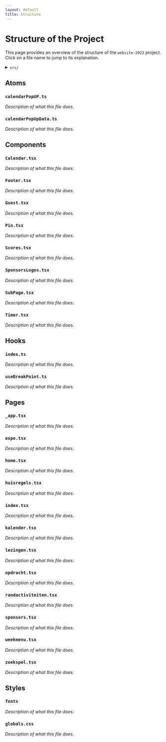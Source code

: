 ```yaml
---
layout: default
title: Structure
---
```


# Structure of the Project

This page provides an overview of the structure of the `website-2023` project. Click on a file name to jump to its explanation.

<details>
    <summary><code>src/</code></summary>
    <div style="display: flex; gap: 1rem">
        <ul>
            <li><a href="#atoms">atoms</a>
                <ul>
                    <li><a href="#calendarpopupts">calendarPopUP.ts</a></li>
                    <li><a href="#calendarpopupdatats">calendarPopUpData.ts</a></li>
                </ul>
            </li>
            <li><a href="#components">components</a>
                <ul>
                    <li><a href="#calendartsx">Calendar.tsx</a></li>
                    <li><a href="#footertsx">Footer.tsx</a></li>
                    <li><a href="#guesttsx">Guest.tsx</a></li>
                    <li><a href="#pintsx">Pin.tsx</a></li>
                    <li><a href="#scorestsx">Scores.tsx</a></li>
                    <li><a href="#sponsorslogostsx">SponsorsLogos.tsx</a></li>
                    <li><a href="#subpagetsx">SubPage.tsx</a></li>
                    <li><a href="#timertsx">Timer.tsx</a></li>
                </ul>
            </li>
            <li><a href="#hooks">hooks</a>
                <ul>
                    <li><a href="#index.ts-hooks">index.ts</a></li>
                    <li><a href="#usebreakpointts">useBreakPoint.ts</a></li>
                </ul>
            </li>
        </ul>
        <ul>
            <li><a href="#pages">pages</a>
                <ul>
                    <li><a href="#_apptsx">_app.tsx</a></li>
                    <li><a href="#expotsx">expo.tsx</a></li>
                    <li><a href="#hometsx">home.tsx</a></li>
                    <li><a href="#huisregelstsx">huisregels.tsx</a></li>
                    <li><a href="#index.tsx-pages">index.tsx</a></li>
                    <li><a href="#kalendertsx">kalender.tsx</a></li>
                    <li><a href="#lezingentsx">lezingen.tsx</a></li>
                    <li><a href="#opdrachttsx">opdracht.tsx</a></li>
                    <li><a href="#randactiviteitentsx">randactiviteiten.tsx</a></li>
                    <li><a href="#sponsorstsx">sponsors.tsx</a></li>
                    <li><a href="#weekmenutsx">weekmenu.tsx</a></li>
                    <li><a href="#zoekspeltsx">zoekspel.tsx</a></li>
                </ul>
            </li>
            <li><a href="#styles">styles</a>
                <ul>
                    <li><a href="#fonts">fonts</a></li>
                    <li><a href="#globalscss">globals.css</a></li>
                </ul>
            </li>
        </ul>
    </div>
</details>

## Atoms

### `calendarPopUP.ts`

_Description of what this file does._

### `calendarPopUpData.ts`

_Description of what this file does._

## Components

### `Calendar.tsx`

_Description of what this file does._

### `Footer.tsx`

_Description of what this file does._

### `Guest.tsx`

_Description of what this file does._

### `Pin.tsx`

_Description of what this file does._

### `Scores.tsx`

_Description of what this file does._

### `SponsorsLogos.tsx`

_Description of what this file does._

### `SubPage.tsx`

_Description of what this file does._

### `Timer.tsx`

_Description of what this file does._

## Hooks

### `index.ts`

_Description of what this file does._

### `useBreakPoint.ts`

_Description of what this file does._

## Pages

### `_app.tsx`

_Description of what this file does._

### `expo.tsx`

_Description of what this file does._

### `home.tsx`

_Description of what this file does._

### `huisregels.tsx`

_Description of what this file does._

### `index.tsx`

_Description of what this file does._

### `kalender.tsx`

_Description of what this file does._

### `lezingen.tsx`

_Description of what this file does._

### `opdracht.tsx`

_Description of what this file does._

### `randactiviteiten.tsx`

_Description of what this file does._

### `sponsors.tsx`

_Description of what this file does._

### `weekmenu.tsx`

_Description of what this file does._

### `zoekspel.tsx`

_Description of what this file does._

## Styles

### `fonts`

_Description of what this file does._

### `globals.css`

_Description of what this file does._
